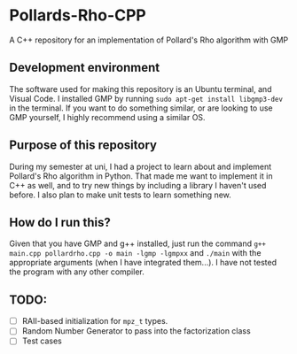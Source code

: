 # Pollards-Rho-CPP
A C++ repository for an implementation of Pollard's Rho algorithm with GMP

## Development environment
The software used for making this repository is an Ubuntu terminal, and Visual Code. I installed GMP by running `sudo apt-get install libgmp3-dev` in the terminal. If you want to do something similar, or are looking to use GMP yourself, I highly recommend using a similar OS.

## Purpose of this repository
During my semester at uni, I had a project to learn about and implement Pollard's Rho algorithm in Python. That made me want to implement it in C++ as well, and to try new things by including a library I haven't used before. I also plan to make unit tests to learn something new.

## How do I run this?
Given that you have GMP and g++ installed, just run the command `g++ main.cpp pollardrho.cpp -o main -lgmp -lgmpxx` and `./main` with the appropriate arguments (when I have integrated them...). I have not tested the program with any other compiler.

## TODO:
- [ ] RAII-based initialization for `mpz_t` types.
- [ ] Random Number Generator to pass into the factorization class
- [ ] Test cases
